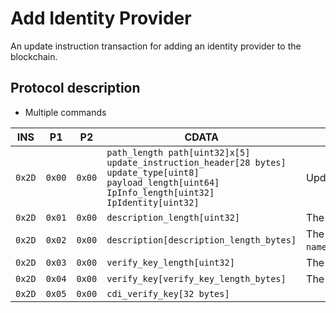 # Add Identity Provider

An update instruction transaction for adding an identity provider to the blockchain.

## Protocol description

* Multiple commands

INS | P1 | P2 | CDATA | Comment |
|--------|--------|--------|--------------------------------------------------------------------------------------------------------------|-------------------------------------------------------------------------------------------------------------------------------------------------------------------------------------------------|
| `0x2D` | `0x00` | `0x00` | `path_length path[uint32]x[5] update_instruction_header[28 bytes] update_type[uint8] payload_length[uint64] IpInfo_length[uint32] IpIdentity[uint32] ` | Update type must be 13.                                                                                                                                                                          |
| `0x2D` | `0x01` | `0x00` | `description_length[uint32]`                                                                                     | The length of the incoming description structure.                                                                          |
| `0x2D` | `0x02` | `0x00` | `description[description_length_bytes]`                                                                              | The description bytes (could be split into `name_length[uint32]`,`name`,`url_length[uint32]`,`url`,`description_length[uint32]`,`description`)                                                                                                                                                             |
| `0x2D` | `0x03` | `0x00` | `verify_key_length[uint32]`                                                                           | The length of the verify key.                                                                 |
| `0x2D` | `0x04` | `0x00` | `verify_key[verify_key_length_bytes]`                                                          | The verify key bytes.                                                                                                                                                   |
| `0x2D` | `0x05` | `0x00` | `cdi_verify_key[32 bytes]`                                                                               |                                                                                                                                                                                                 |
